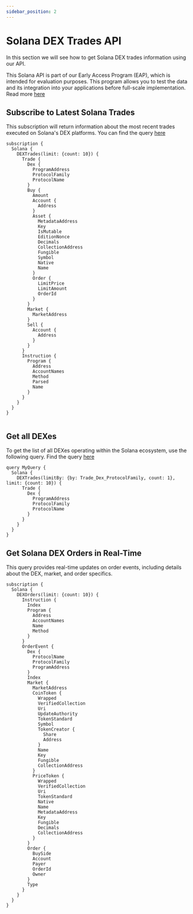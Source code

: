 ```yaml
---
sidebar_position: 2
---
```


# Solana DEX Trades API

In this section we will see how to get Solana DEX trades information using our API. 

This Solana API is part of our Early Access Program (EAP), which is intended for evaluation purposes. This program allows you to test the data and its integration into your applications before full-scale implementation. Read more [here](https://docs.bitquery.io/docs/graphql/dataset/EAP/)

## Subscribe to Latest Solana Trades

This subscription will return information about the most recent trades executed on Solana's DEX platforms. 
You can find the query [here](https://ide.bitquery.io/Get-Latest-Solana-DEX-Trades)

```
subscription {
  Solana {
    DEXTrades(limit: {count: 10}) {
      Trade {
        Dex {
          ProgramAddress
          ProtocolFamily
          ProtocolName
        }
        Buy {
          Amount
          Account {
            Address
          }
          Asset {
            MetadataAddress
            Key
            IsMutable
            EditionNonce
            Decimals
            CollectionAddress
            Fungible
            Symbol
            Native
            Name
          }
          Order {
            LimitPrice
            LimitAmount
            OrderId
          }
        }
        Market {
          MarketAddress
        }
        Sell {
          Account {
            Address
          }
        }
      }
      Instruction {
        Program {
          Address
          AccountNames
          Method
          Parsed
          Name
        }
      }
    }
  }
}


```

## Get all DEXes

To get the list of all DEXes operating within the Solana ecosystem, use the following query. 
Find the query [here](https://ide.bitquery.io/Solana-DEXs)

```
query MyQuery {
  Solana {
    DEXTrades(limitBy: {by: Trade_Dex_ProtocolFamily, count: 1}, limit: {count: 10}) {
      Trade {
        Dex {
          ProgramAddress
          ProtocolFamily
          ProtocolName
        }
      }
    }
  }
}

```

## Get Solana DEX Orders in Real-Time

This query provides real-time updates on order events, including details about the DEX, market, and order specifics.

```
subscription {
  Solana {
    DEXOrders(limit: {count: 10}) {
      Instruction {
        Index
        Program {
          Address
          AccountNames
          Name
          Method
        }
      }
      OrderEvent {
        Dex {
          ProtocolName
          ProtocolFamily
          ProgramAddress
        }
        Index
        Market {
          MarketAddress
          CoinToken {
            Wrapped
            VerifiedCollection
            Uri
            UpdateAuthority
            TokenStandard
            Symbol
            TokenCreator {
              Share
              Address
            }
            Name
            Key
            Fungible
            CollectionAddress
          }
          PriceToken {
            Wrapped
            VerifiedCollection
            Uri
            TokenStandard
            Native
            Name
            MetadataAddress
            Key
            Fungible
            Decimals
            CollectionAddress
          }
        }
        Order {
          BuySide
          Account
          Payer
          OrderId
          Owner
        }
        Type
      }
    }
  }
}

```
